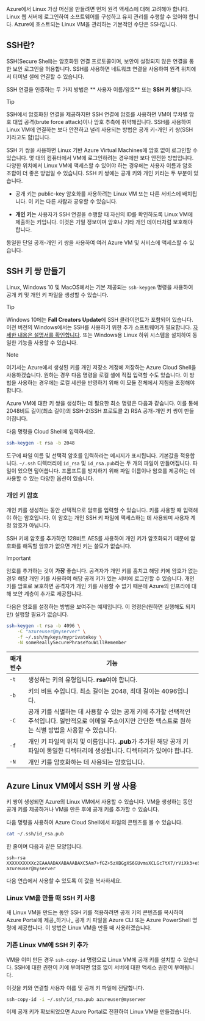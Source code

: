 Azure에서 Linux 가상 머신을 만들려면 먼저 원격 액세스에 대해 고려해야 합니다. Linux 웹 서버에 로그인하여 소프트웨어를 구성하고 유지 관리를 수행할 수 있어야 합니다. Azure에 호스트되는 Linux VM을 관리하는 기본적인 수단은 SSH입니다.

## <a name="what-is-ssh"></a>SSH란?

SSH(Secure Shell)는 암호화된 연결 프로토콜이며, 보안이 설정되지 않은 연결을 통한 보안 로그인을 허용합니다. SSH를 사용하면 네트워크 연결을 사용하여 원격 위치에서 터미널 셸에 연결할 수 있습니다.

SSH 연결을 인증하는 두 가지 방법은 ** 사용자 이름/암호** 또는 **SSH 키 쌍**입니다. 

> [!TIP]
> SSH에서 암호화된 연결을 제공하지만 SSH 연결에 암호를 사용하면 VM이 무차별 암호 대입 공격(brute force attack)이나 암호 추측에 취약해집니다. SSH를 사용하여 Linux VM에 연결하는 보다 안전하고 널리 사용되는 방법은 공개 키-개인 키 쌍(SSH 키라고도 함)입니다.

SSH 키 쌍을 사용하면 Linux 기반 Azure Virtual Machines에 암호 없이 로그인할 수 있습니다. 몇 대의 컴퓨터에서 VM에 로그인하려는 경우에만 보다 안전한 방법입니다. 다양한 위치에서 Linux VM에 액세스할 수 있어야 하는 경우에는 사용자 이름과 암호 조합이 더 좋은 방법일 수 있습니다. SSH 키 쌍에는 공개 키와 개인 키라는 두 부분이 있습니다.

* 공개 키는 public-key 암호화를 사용하려는 Linux VM 또는 다른 서비스에 배치됩니다. 이 키는 다른 사람과 공유할 수 있습니다.

- **개인 키**는 사용자가 SSH 연결을 수행할 때 자신의 ID를 확인하도록 Linux VM에 제출하는 키입니다. 이것은 기밀 정보이며 암호나 기타 개인 데이터처럼 보호해야 합니다.

동일한 단일 공개-개인 키 쌍을 사용하여 여러 Azure VM 및 서비스에 액세스할 수 있습니다.

## <a name="create-the-ssh-key-pair"></a>SSH 키 쌍 만들기

Linux, Windows 10 및 MacOS에서는 기본 제공되는 `ssh-keygen` 명령을 사용하여 공개 키 및 개인 키 파일을 생성할 수 있습니다. 

> [!TIP]  
> Windows 10에는 **Fall Creators Update**에 SSH 클라이언트가 포함되어 있습니다. 이전 버전의 Windows에서는 SSH를 사용하기 위한 추가 소프트웨어가 필요합니다. [자세한 내용은 설명서를 확인합니다](https://docs.microsoft.com/azure/virtual-machines/linux/ssh-from-windows). 또는 Windows용 Linux 하위 시스템을 설치하여 동일한 기능을 사용할 수 있습니다.

> [!NOTE]  
> 여기서는 Azure에서 생성된 키를 개인 저장소 계정에 저장하는 Azure Cloud Shell을 사용하겠습니다. 원하는 경우 다음 명령을 로컬 셸에 직접 입력할 수도 있습니다. 이 방법을 사용하는 경우에는 로컬 세션을 반영하기 위해 이 모듈 전체에서 지침을 조정해야 합니다.

Azure VM에 대한 키 쌍을 생성하는 데 필요한 최소 명령은 다음과 같습니다. 이를 통해 2048비트 길이(최소 길이)의 SSH-2(SSH 프로토콜 2) RSA 공개-개인 키 쌍이 만들어집니다. 

다음 명령을 Cloud Shell에 입력하세요.

```bash
ssh-keygen -t rsa -b 2048
```

도구에 파일 이름 및 선택적 암호를 입력하라는 메시지가 표시됩니다. 기본값을 적용합니다. `~/.ssh` 디렉터리에 `id_rsa` 및 `id_rsa.pub`라는 두 개의 파일이 만들어집니다. 파일이 있으면 덮어씁니다. 프롬프트를 방지하기 위해 파일 이름이나 암호를 제공하는 데 사용할 수 있는 다양한 옵션이 있습니다.

### <a name="private-key-passphrase"></a>개인 키 암호

개인 키를 생성하는 동안 선택적으로 암호를 입력할 수 있습니다. 키를 사용할 때 입력해야 하는 암호입니다. 이 암호는 개인 SSH 키 파일에 액세스하는 데 사용되며 사용자 계정 암호가 아닙니다. 

SSH 키에 암호를 추가하면 128비트 AES를 사용하여 개인 키가 암호화되기 때문에 암호화를 해독할 암호가 없으면 개인 키는 쓸모가 없습니다. 

> [!IMPORTANT]  
> 암호를 추가하는 것이 **가장** 좋습니다. 공격자가 개인 키를 훔치고 해당 키에 암호가 없는 경우 해당 개인 키를 사용하여 해당 공개 키가 있는 서버에 로그인할 수 있습니다. 개인 키를 암호로 보호하면 공격자가 개인 키를 사용할 수 없기 때문에 Azure의 인프라에 대해 보안 계층이 추가로 제공됩니다.

다음은 암호를 설정하는 방법을 보여주는 예제입니다. 이 명령은(원하면 실행해도 되지만) 실행할 필요가 없습니다.

```bash
ssh-keygen -t rsa -b 4096 \
    -C "azureuser@myserver" \
    -f ~/.ssh/mykeys/myprivatekey \
    -N someReallySecurePhraseYouWillRemember
```

| 매개 변수 | 기능 |
|-----------|--------------|
| `-t` | 생성하는 키의 유형입니다. **rsa**여야 합니다. |
| `-b` | 키의 비트 수입니다. 최소 길이는 2048, 최대 길이는 4096입니다. |
| `-C` | 공개 키를 식별하는 데 사용할 수 있는 공개 키에 추가할 선택적인 주석입니다. 일반적으로 이메일 주소이지만 간단한 텍스트로 원하는 식별 방법을 사용할 수 있습니다. |
| `-f` | 개인 키 파일의 위치 및 이름입니다. **.pub**가 추가된 해당 공개 키 파일이 동일한 디렉터리에 생성됩니다. 디렉터리가 있어야 합니다. |
| `-N` | 개인 키를 암호화하는 데 사용되는 암호입니다. |

## <a name="use-the-ssh-key-pair-with-an-azure-linux-vm"></a>Azure Linux VM에서 SSH 키 쌍 사용

키 쌍이 생성되면 Azure의 Linux VM에서 사용할 수 있습니다. VM을 생성하는 동안 공개 키를 제공하거나 VM을 만든 후에 공개 키를 추가할 수 있습니다. 

다음 명령을 사용하여 Azure Cloud Shell에서 파일의 콘텐츠를 볼 수 있습니다. 

```bash
cat ~/.ssh/id_rsa.pub
```

한 줄이며 다음과 같은 모양입니다.

```output
ssh-rsa XXXXXXXXXXc2EAAAADAXABAAABAXC5Am7+fGZ+5zXBGgXS6GUvmsXCLGc7tX7/rViXk3+eShZzaXnt75gUmT1I2f75zFn2hlAIDGKWf4g12KWcZxy81TniUOTjUsVlwPymXUXxESL/UfJKfbdstBhTOdy5EG9rYWA0K43SJmwPhH28BpoLfXXXXXGX/ilsXXXXXKgRLiJ2W19MzXHp8z3Lxw7r9wx3HaVlP4XiFv9U4hGcp8RMI1MP1nNesFlOBpG4pV2bJRBTXNXeY4l6F8WZ3C4kuf8XxOo08mXaTpvZ3T1841altmNTZCcPkXuMrBjYSJbA8npoXAXNwiivyoe3X2KMXXXXXdXXXXXXXXXXCXXXXX/ azureuser@myserver
```

다음 연습에서 사용할 수 있도록 이 값을 복사하세요.

### <a name="use-the-ssh-key-when-creating-a-linux-vm"></a>Linux VM을 만들 때 SSH 키 사용

새 Linux VM을 만드는 동안 SSH 키를 적용하려면 공개 키의 콘텐츠를 복사하여 Azure Portal에 제공_하거나_ 공개 키 파일을 Azure CLI 또는 Azure PowerShell 명령에 제공합니다. 이 방법은 Linux VM을 만들 때 사용하겠습니다.

### <a name="add-the-ssh-key-to-an-existing-linux-vm"></a>기존 Linux VM에 SSH 키 추가

VM을 이미 만든 경우 `ssh-copy-id` 명령으로 Linux VM에 공개 키를 설치할 수 있습니다. SSH에 대한 권한이 키에 부여되면 암호 없이 서버에 대한 액세스 권한이 부여됩니다.

이것을 키와 연결할 사용자 이름 및 공개 키 파일에 전달합니다.

```bash
ssh-copy-id -i ~/.ssh/id_rsa.pub azureuser@myserver
```

이제 공개 키가 확보되었으면 Azure Portal로 전환하여 Linux VM을 만들겠습니다.
